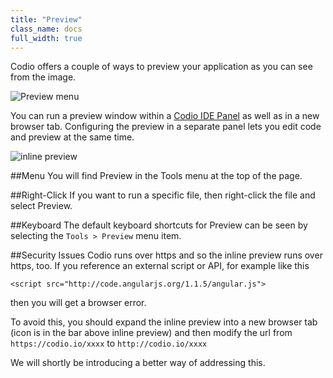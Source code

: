 ```yaml
---
title: "Preview"
class_name: docs
full_width: true
---
```


Codio offers a couple of ways to preview your application as you can see from the image.

![Preview menu](/img/docs/preview.png)

You can run a preview window within a [Codio IDE Panel](/docs/panels) as well as in a new browser tab. Configuring the preview in a separate panel lets you edit code and preview at the same time.

![inline preview](/img/docs/inline-preview.png)

##Menu
You will find Preview in the Tools menu at the top of the page.

##Right-Click
If you want to run a specific file, then right-click the file and select Preview.

##Keyboard
The default keyboard shortcuts for Preview can be seen by selecting the `Tools > Preview` menu item.

##Security Issues
Codio runs over https and so the inline preview runs over https, too. If you reference an external script or API, for example like this

	<script src="http://code.angularjs.org/1.1.5/angular.js">

then you will get a browser error.

To avoid this, you should expand the inline preview into a new browser tab (icon is in the bar above inline preview) and then modify the url from `https://codio.io/xxxx` to `http://codio.io/xxxx`

We will shortly be introducing a better way of addressing this.


